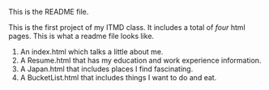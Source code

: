 This is the README file.

This is the first project of my ITMD class.
It includes a total of <i>four</i> html pages.
This is what a readme file looks like.
<ol>
  <li>An index.html which talks a little about me.</li>
  <li>A Resume.html that has my education and work experience information.</li>
  <li>A Japan.html that includes places I find fascinating.</li>
  <li>A BucketList.html that includes things I want to do and eat.</li>
</ol>